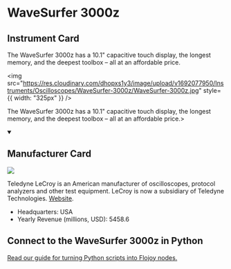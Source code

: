 
# WaveSurfer 3000z

## Instrument Card

<div className="flex">

<div>

The WaveSurfer 3000z has a 10.1" capacitive touch display, the longest memory, and the deepest toolbox – all at an affordable price.

</div>

<img src="https://res.cloudinary.com/dhopxs1y3/image/upload/v1692077950/Instruments/Oscilloscopes/WaveSurfer-3000z/WaveSurfer-3000z.jpg" style={{ width: "325px" }} />

</div>

The WaveSurfer 3000z has a 10.1" capacitive touch display, the longest memory, and the deepest toolbox – all at an affordable price.>

<details open>
<summary><h2>Manufacturer Card</h2></summary>

<img src="https://res.cloudinary.com/dhopxs1y3/image/upload/v1691785852/Instruments/Vendor%20Logos/Teledyne_Lecroy.jpg.png" />

Teledyne LeCroy is an American manufacturer of oscilloscopes, protocol analyzers and other test equipment. LeCroy is now a subsidiary of Teledyne Technologies. <a href="https://www.teledynelecroy.com/">Website</a>.

<ul>
  <li>Headquarters: USA</li>
  <li>Yearly Revenue (millions, USD): 5458.6</li>
</ul>
</details>

## Connect to the WaveSurfer 3000z in Python

[Read our guide for turning Python scripts into Flojoy nodes.](https://docs.flojoy.ai/custom-nodes/creating-custom-node/)


